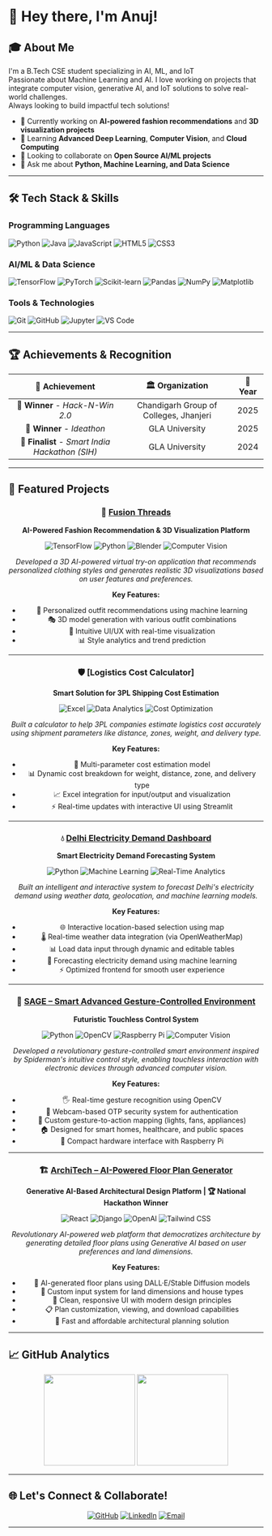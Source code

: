 # 👋 Hey there, I'm Anuj!

## 🎓 About Me

I'm a B.Tech CSE student specializing in AI, ML, and IoT  
Passionate about Machine Learning and  AI. I love working on projects that integrate computer vision, generative AI, and IoT solutions to solve real-world challenges.  
Always looking to build impactful tech solutions!  

- 🔭 Currently working on **AI-powered fashion recommendations** and **3D visualization projects**
- 🌱 Learning **Advanced Deep Learning**, **Computer Vision**, and **Cloud Computing**
- 👯 Looking to collaborate on **Open Source AI/ML projects**
- 💬 Ask me about **Python, Machine Learning, and Data Science**

---

## 🛠️ Tech Stack & Skills

### **Programming Languages**
<p align="left">
  <img src="https://img.shields.io/badge/Python-3776AB?style=for-the-badge&logo=python&logoColor=white" alt="Python"/>
  <img src="https://img.shields.io/badge/Java-ED8B00?style=for-the-badge&logo=java&logoColor=white" alt="Java"/>
  <img src="https://img.shields.io/badge/JavaScript-F7DF1E?style=for-the-badge&logo=javascript&logoColor=black" alt="JavaScript"/>
  <img src="https://img.shields.io/badge/HTML5-E34F26?style=for-the-badge&logo=html5&logoColor=white" alt="HTML5"/>
  <img src="https://img.shields.io/badge/CSS3-1572B6?style=for-the-badge&logo=css3&logoColor=white" alt="CSS3"/>
</p>

### **AI/ML & Data Science**
<p align="left">
  <img src="https://img.shields.io/badge/TensorFlow-FF6F00?style=for-the-badge&logo=tensorflow&logoColor=white" alt="TensorFlow"/>
  <img src="https://img.shields.io/badge/PyTorch-EE4C2C?style=for-the-badge&logo=pytorch&logoColor=white" alt="PyTorch"/>
  <img src="https://img.shields.io/badge/scikit--learn-F7931E?style=for-the-badge&logo=scikit-learn&logoColor=white" alt="Scikit-learn"/>
  <img src="https://img.shields.io/badge/pandas-150458?style=for-the-badge&logo=pandas&logoColor=white" alt="Pandas"/>
  <img src="https://img.shields.io/badge/NumPy-013243?style=for-the-badge&logo=numpy&logoColor=white" alt="NumPy"/>
  <img src="https://img.shields.io/badge/Matplotlib-11557c?style=for-the-badge" alt="Matplotlib"/>
</p>

### **Tools & Technologies**
<p align="left">
  <img src="https://img.shields.io/badge/Git-F05032?style=for-the-badge&logo=git&logoColor=white" alt="Git"/>
  <img src="https://img.shields.io/badge/GitHub-100000?style=for-the-badge&logo=github&logoColor=white" alt="GitHub"/>
  <img src="https://img.shields.io/badge/Jupyter-F37626?style=for-the-badge&logo=jupyter&logoColor=white" alt="Jupyter"/>
  <img src="https://img.shields.io/badge/VS%20Code-0078d4?style=for-the-badge&logo=visual%20studio%20code&logoColor=white" alt="VS Code"/>

---

## 🏆 Achievements & Recognition

<div align="center">

| 🏅 Achievement | 🏛️ Organization | 📅 Year |
|:-------------:|:---------------:|:--------:|
| 🥇 **Winner** - *Hack-N-Win 2.0* | Chandigarh Group of Colleges, Jhanjeri | 2025 |
| 🥇 **Winner** - *Ideathon* | GLA University | 2025 |
| 🎯 **Finalist** - *Smart India Hackathon (SIH)* | GLA University | 2024 |

</div>

---

## 🚀 Featured Projects

<div align="center">
  
### 🎨 [Fusion Threads](https://github.com/ompandey21/Fusion-Threads)
**AI-Powered Fashion Recommendation & 3D Visualization Platform**

<img src="https://img.shields.io/badge/TensorFlow-FF6F00?style=flat-square&logo=tensorflow&logoColor=white" alt="TensorFlow"/>
<img src="https://img.shields.io/badge/Python-3776AB?style=flat-square&logo=python&logoColor=white" alt="Python"/>
<img src="https://img.shields.io/badge/Blender-F5792A?style=flat-square&logo=blender&logoColor=white" alt="Blender"/>
<img src="https://img.shields.io/badge/Computer%20Vision-4285F4?style=flat-square" alt="Computer Vision"/>

*Developed a 3D AI-powered virtual try-on application that recommends personalized clothing styles and generates realistic 3D visualizations based on user features and preferences.*

**Key Features:**
- 🧠 Personalized outfit recommendations using machine learning
- 🎭 3D model generation with various outfit combinations
- 🎨 Intuitive UI/UX with real-time visualization
- 📊 Style analytics and trend prediction

---

### 🛡️ [Logistics Cost Calculator]
**Smart Solution for 3PL Shipping Cost Estimation**

<img src="https://img.shields.io/badge/Excel-217346?style=flat-square&logo=microsoft-excel&logoColor=white" alt="Excel"/>
<img src="https://img.shields.io/badge/Data%20Analytics-FF6B6B?style=flat-square" alt="Data Analytics"/>
<img src="https://img.shields.io/badge/Cost_Optimization-00BFFF?style=flat-square&logoColor=white" alt="Cost Optimization"/>

*Built a calculator to help 3PL companies estimate logistics cost accurately using shipment parameters like distance, zones, weight, and delivery type.*

**Key Features:**
- 🚚 Multi-parameter cost estimation model
- 📊 Dynamic cost breakdown for weight, distance, zone, and delivery type
- 📈 Excel integration for input/output and visualization
- ⚡ Real-time updates with interactive UI using Streamlit


---

### 💧 [Delhi Electricity Demand Dashboard](https://github.com/ompandey21/Water-Dashboard)
**Smart Electricity Demand Forecasting System**

<img src="https://img.shields.io/badge/Python-3776AB?style=flat-square&logo=python&logoColor=white" alt="Python"/>
<img src="https://img.shields.io/badge/Machine%20Learning-FF6F00?style=flat-square" alt="Machine Learning"/>
<img src="https://img.shields.io/badge/Real--Time%20Analytics-4CAF50?style=flat-square" alt="Real-Time Analytics"/>

*Built an intelligent and interactive system to forecast Delhi's electricity demand using weather data, geolocation, and machine learning models.*

**Key Features:**
- 🌐 Interactive location-based selection using map
- 🌡️ Real-time weather data integration (via OpenWeatherMap)
- 📊 Load data input through dynamic and editable tables
- 🧠 Forecasting electricity demand using machine learning
- ⚡ Optimized frontend for smooth user experience

---

### 🤖 [SAGE – Smart Advanced Gesture-Controlled Environment](https://github.com/ompandey21/SAGE)
**Futuristic Touchless Control System**

<img src="https://img.shields.io/badge/Python-3776AB?style=flat-square&logo=python&logoColor=white" alt="Python"/>
<img src="https://img.shields.io/badge/OpenCV-5C3EE8?style=flat-square&logo=opencv&logoColor=white" alt="OpenCV"/>
<img src="https://img.shields.io/badge/Raspberry%20Pi-A22846?style=flat-square&logo=raspberry-pi&logoColor=white" alt="Raspberry Pi"/>
<img src="https://img.shields.io/badge/Computer%20Vision-FF6B6B?style=flat-square" alt="Computer Vision"/>

*Developed a revolutionary gesture-controlled smart environment inspired by Spiderman's intuitive control style, enabling touchless interaction with electronic devices through advanced computer vision.*

**Key Features:**
- 🖐️ Real-time gesture recognition using OpenCV
- 🔐 Webcam-based OTP security system for authentication
- 🎯 Custom gesture-to-action mapping (lights, fans, appliances)
- 🏠 Designed for smart homes, healthcare, and public spaces
- 🔧 Compact hardware interface with Raspberry Pi

---

### 🏗️ [ArchiTech – AI-Powered Floor Plan Generator](https://github.com/ompandey21/ArchiTech)
**Generative AI-Based Architectural Design Platform | 🏆 National Hackathon Winner**

<img src="https://img.shields.io/badge/React-20232A?style=flat-square&logo=react&logoColor=61DAFB" alt="React"/>
<img src="https://img.shields.io/badge/Django-092E20?style=flat-square&logo=django&logoColor=white" alt="Django"/>
<img src="https://img.shields.io/badge/OpenAI-412991?style=flat-square&logo=openai&logoColor=white" alt="OpenAI"/>
<img src="https://img.shields.io/badge/Tailwind%20CSS-38B2AC?style=flat-square&logo=tailwind-css&logoColor=white" alt="Tailwind CSS"/>

*Revolutionary AI-powered web platform that democratizes architecture by generating detailed floor plans using Generative AI based on user preferences and land dimensions.*

**Key Features:**
- 🏡 AI-generated floor plans using DALL·E/Stable Diffusion models
- 📐 Custom input system for land dimensions and house types
- 🎨 Clean, responsive UI with modern design principles
- 📋 Plan customization, viewing, and download capabilities
- 🚀 Fast and affordable architectural planning solution

</div>

---

## 📈 GitHub Analytics

<div align="center">
  <img height="180em" src="https://github-readme-stats.vercel.app/api?username=AnujSaxena11&show_icons=true&theme=tokyonight&include_all_commits=true&count_private=true"/>
  <img height="180em" src="https://github-readme-stats.vercel.app/api/top-langs/?username=AnujSaxena11&layout=compact&langs_count=8&theme=tokyonight"/>
</div>

---


## 🌐 Let's Connect & Collaborate!

<div align="center">
  
[![GitHub](https://img.shields.io/badge/GitHub-100000?style=for-the-badge&logo=github&logoColor=white)](https://github.com/AnujSaxena11)
[![LinkedIn](https://img.shields.io/badge/LinkedIn-0077B5?style=for-the-badge&logo=linkedin&logoColor=white)](https://www.linkedin.com/in/anujsaxenawork/)
[![Email](https://img.shields.io/badge/Email-D14836?style=for-the-badge&logo=gmail&logoColor=white)](mailto:anujsaxena337@gmail.com)	

</div>

---

